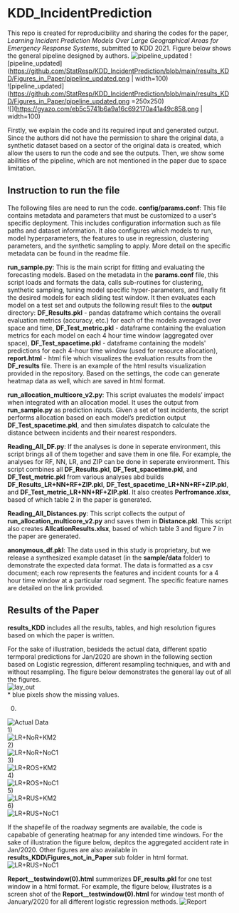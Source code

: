 # KDD_IncidentPrediction
This repo is created for reproducibility and sharing the codes for the paper, *Learning Incident Prediction Models Over Large Geographical Areas for Emergency Response Systems*, submitted to KDD 2021. Figure below shows the general pipeline designed by authors.
![pipeline_updated](https://github.com/StatResp/KDD_IncidentPrediction/blob/main/results_KDD/Figures_in_Paper/pipeline_updated.png)
![pipeline_updated](https://github.com/StatResp/KDD_IncidentPrediction/blob/main/results_KDD/Figures_in_Paper/pipeline_updated.png | width=100)  
![pipeline_updated](https://github.com/StatResp/KDD_IncidentPrediction/blob/main/results_KDD/Figures_in_Paper/pipeline_updated.png =250x250)  
![](https://gyazo.com/eb5c5741b6a9a16c692170a41a49c858.png | width=100)  

Firstly, we explain the code and its required input and generated output. Since the authors did not have the permission to share the original data, a synthetic dataset based on a sector of the original data is created, which allow the users to run the code and see the outputs. Then, we show some abilities of the pipeline, which are not mentioned in the paper due to space limitation.


## Instruction to run the file  
The following files are need to run the code. 
**config/params.conf**: This file contains metadata and parameters that must be customized to a user's specific deployment. This includes configuration information such as file paths and dataset information. It also configures which models to run, model hyperparameters, the features to use in regression, clustering parameters, and the synthetic sampling to apply. More detail on the specific metadata can be found in the readme file.
    
**run_sample.py**: This is the main script for fitting and evaluating the forecasting models. Based on the metadata in the **params.conf** file, this script loads and formats the data, calls sub-routines for clustering, synthetic sampling, tuning model specific hyper-parameters, and finally fit the desired models for each sliding test window. It then evaluates each model on a test set and outputs the following result files to the **output** directory: **DF_Results.pkl** - pandas dataframe which contains the overall evaluation metrics (accuracy, etc.) for each of the models averaged over space and time, **DF_Test_metric.pkl** - dataframe containing the evaluation metrics for each model on each 4 hour time window (aggregated over space), **DF_Test_spacetime.pkl** - dataframe containing the models' predictions for each 4-hour time window (used for resource allocation), **report.html** - html file which visualizes the evaluation results from the **DF_results** file. There is an example of the html results visualization provided in the repository. Based on the settings, the code can generate heatmap data as well, which are saved in html format. 
    
**run_allocation_multicore_v2.py**: This script evaluates the models’ impact when integrated with an allocation model. It uses the output from **run\_sample.py** as prediction inputs. Given a set of test incidents, the script performs allocation based on each model’s prediction output **DF_Test\_spacetime.pkl**, and then simulates dispatch to calculate the distance between incidents and their nearest responders. 


**Reading_All_DF.py**: If the analyses is done in seperate environment, this script brings all of them together and save them in one file. For example, the analyses for RF, NN, LR, and ZIP can be done in seperate environment. This script combines all **DF_Results.pkl**, **DF_Test_spacetime.pkl**, and **DF_Test_metric.pkl** from various analyses abd builds **DF_Results_LR+NN+RF+ZIP.pkl**, **DF_Test_spacetime_LR+NN+RF+ZIP.pkl**, and **DF_Test_metric_LR+NN+RF+ZIP.pkl**.  It also creates **Perfromance.xlsx**, based of which table 2 in the paper is generated. 


**Reading_All_Distances.py**: This script collects the output of **run_allocation_multicore_v2.py** and saves them in **Distance.pkl**. This script also creates **AllcationResults.xlsx**, based of which table 3 and figure 7 in the paper are generated. 



**anonymous_df.pkl**: The data used in this study is proprietary, but we release a synthesized example dataset (in the **sample/data** folder) to demonstrate the expected data format. The data is formatted as a csv document; each row represents the features and incident counts for a 4 hour time window at a particular road segment. The specific feature names are detailed on the link provided. 



## Results of the Paper
**results_KDD** includes all the results, tables, and high resolution figures based on which the paper is written. 

For the sake of illustration, besideds the actual data, different spatio termporal predictions for Jan/2020 are shown in the following section based on Logistic regression, different resampling techniques, and with and without resampling. The figure below demonstrates the general lay out of all the figures.  
![lay_out](https://github.com/StatResp/KDD_IncidentPrediction/blob/main/results_KDD/Figures_not_in_Paper/lay_out.png)  
\* blue pixels show the missing values.  


0)  
![Actual Data](https://github.com/StatResp/KDD_IncidentPrediction/blob/main/results_KDD/Figures_not_in_Paper/spatial_temporal_testwindow(0)_Actual%20Data.png)  
1)  
![LR+NoR+KM2](https://github.com/StatResp/KDD_IncidentPrediction/blob/main/results_KDD/Figures_not_in_Paper/spatial_temporal_LR+NoR+KM2_testwindow(0)_Prediction.png)  
2)  
![LR+NoR+NoC1](https://github.com/StatResp/KDD_IncidentPrediction/blob/main/results_KDD/Figures_not_in_Paper/spatial_temporal_LR+NoR+NoC1_testwindow(0)_Prediction.png)  
3)  
![LR+ROS+KM2](https://github.com/StatResp/KDD_IncidentPrediction/blob/main/results_KDD/Figures_not_in_Paper/spatial_temporal_LR+ROS+KM2_testwindow(0)_Prediction.png)   
4)  
![LR+ROS+NoC1](https://github.com/StatResp/KDD_IncidentPrediction/blob/main/results_KDD/Figures_not_in_Paper/spatial_temporal_LR+ROS+NoC1_testwindow(0)_Prediction.png)  
5)  
![LR+RUS+KM2](https://github.com/StatResp/KDD_IncidentPrediction/blob/main/results_KDD/Figures_not_in_Paper/spatial_temporal_LR+RUS+KM2_testwindow(0)_Prediction.png)  
6)  
![LR+RUS+NoC1](https://github.com/StatResp/KDD_IncidentPrediction/blob/main/results_KDD/Figures_not_in_Paper/spatial_temporal_LR+RUS+NoC1_testwindow(0)_Prediction.png)  


If the shapefile of the roadway segments are available, the code is capabable of generating heatmap for any intended time windows. For the sake of illustration the figure below, depitcs the aggregated accident rate in Jan/2020. Other figures are also available  in **results_KDD\Figures_not_in_Paper** sub folder in html format.
![LR+RUS+NoC1](https://github.com/StatResp/KDD_IncidentPrediction/blob/main/results_KDD/Figures_not_in_Paper/Map_rate_Actual.png)  


**Report__testwindow(0).html** summerizes **DF_results.pkl** for one test window in a html format. For example, the figure below, illustrates is a screen shot of the **Report__testwindow(0).html** for window test month of January/2020 for all different logistic regression methods. 
![Report](https://github.com/StatResp/KDD_IncidentPrediction/blob/main/results_KDD/Figures_not_in_Paper/Report_LR__testwindow(0).png)
